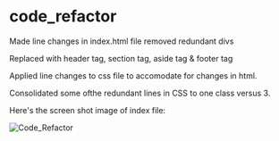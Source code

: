 # code_refactor
Made line changes in index.html file removed redundant divs

Replaced with header tag, section tag, aside tag & footer tag

Applied line changes to css file to accomodate for changes in html.

Consolidated some ofthe redundant lines in CSS to one class versus 3.
 
Here's the screen shot image of index file:

![Code_Refactor](./assets/images/code_refactor_screencapture.png?raw=true "Screen Capture")
